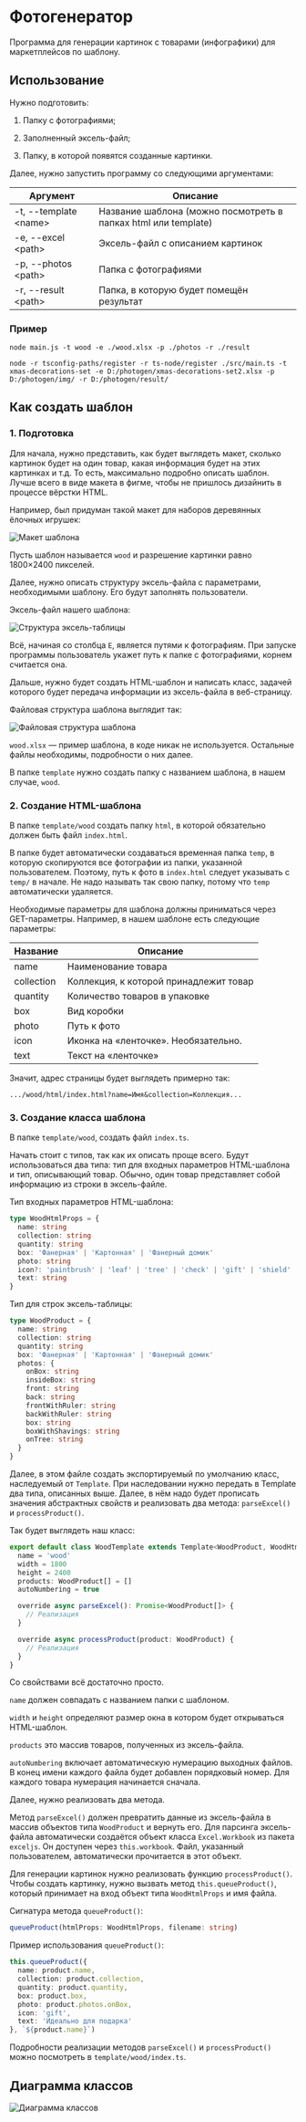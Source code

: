 # Фотогенератор

Программа для генерации картинок с товарами (инфографики) для маркетплейсов по шаблону.

## Использование

Нужно подготовить:

1. Папку с фотографиями;

2. Заполненный эксель-файл;

3. Папку, в которой появятся созданные картинки.

Далее, нужно запустить программу со следующими аргументами:

| Аргумент               | Описание                                                       |
| ---------------------- | -------------------------------------------------------------- |
| -t, --template \<name> | Название шаблона (можно посмотреть в папках html или template) |
| -e, --excel \<path>    | Эксель-файл с описанием картинок                               |
| -p, --photos \<path>   | Папка с фотографиями                                           |
| -r, --result \<path>   | Папка, в которую будет помещён результат                       |

### Пример

```shell
node main.js -t wood -e ./wood.xlsx -p ./photos -r ./result
```

```shell
node -r tsconfig-paths/register -r ts-node/register ./src/main.ts -t xmas-decorations-set -e D:/photogen/xmas-decorations-set2.xlsx -p D:/photogen/img/ -r D:/photogen/result/
```

## Как создать шаблон

### 1. Подготовка

Для начала, нужно представить, как будет выглядеть макет, сколько картинок будет на один товар, какая информация будет на этих картинках и т.д. То есть, максимально подробно описать шаблон. Лучше всего в виде макета в фигме, чтобы не пришлось дизайнить в процессе вёрстки HTML.

Например, был придуман такой макет для наборов деревянных ёлочных игрушек:

<img title="" src="./readme/template-maket.jpg" alt="Макет шаблона" data-align="left">

Пусть шаблон называется `wood` и разрешение картинки равно 1800×2400 пикселей.

Далее, нужно описать структуру эксель-файла с параметрами, необходимыми шаблону. Его будут заполнять пользователи.

Эксель-файл нашего шаблона:

<img src="./readme/excel-structure.png" title="" alt="Структура эксель-таблицы" data-align="left">

Всё, начиная со столбца `E`, является путями к фотографиям. При запуске программы пользователь укажет путь к папке с фотографиями, корнем считается она.

Дальше, нужно будет создать HTML-шаблон и написать класс, задачей которого будет передача информации из эксель-файла в веб-страницу.

Файловая структура шаблона выглядит так:

<img src="./readme/file-structure.png" title="" alt="Файловая структура шаблона" data-align="left">

`wood.xlsx` — пример шаблона, в коде никак не используется. Остальные файлы необходимы, подробности о них далее.

В папке `template` нужно создать папку с названием шаблона, в нашем случае, `wood`.

### 2. Создание HTML-шаблона

В папке `template/wood` создать папку `html`, в которой обязательно должен быть файл `index.html`.

В папке будет автоматически создаваться временная папка `temp`, в которую скопируются все фотографии из папки, указанной пользователем. Поэтому, путь к фото в `index.html` следует указывать с `temp/` в начале. Не надо называть так свою папку, потому что `temp` автоматически удаляется.

Необходимые параметры для шаблона должны приниматься через GET-параметры. Например, в нашем шаблоне есть следующие параметры:

| Название   | Описание                               |
| ---------- | -------------------------------------- |
| name       | Наименование товара                    |
| collection | Коллекция, к которой принадлежит товар |
| quantity   | Количество товаров в упаковке          |
| box        | Вид коробки                            |
| photo      | Путь к фото                            |
| icon       | Иконка на «ленточке». Необязательно.   |
| text       | Текст на «ленточке»                    |

Значит, адрес страницы будет выглядеть примерно так:

`.../wood/html/index.html?name=Имя&collection=Коллекция...`

### 3. Создание класса шаблона

В папке `template/wood`, создать файл `index.ts`.

Начать стоит с типов, так как их описать проще всего. Будут использоваться два типа: тип для входных параметров HTML-шаблона и тип, описывающий товар. Обычно, один товар представляет собой информацию из строки в эксель-файле.

Тип входных параметров HTML-шаблона:

```typescript
type WoodHtmlProps = {
  name: string
  collection: string
  quantity: string
  box: 'Фанерная' | 'Картонная' | 'Фанерный домик'
  photo: string
  icon?: 'paintbrush' | 'leaf' | 'tree' | 'check' | 'gift' | 'shield'
  text: string
}
```

Тип для строк эксель-таблицы:

```typescript
type WoodProduct = {
  name: string
  collection: string
  quantity: string
  box: 'Фанерная' | 'Картонная' | 'Фанерный домик'
  photos: {
    onBox: string
    insideBox: string
    front: string
    back: string
    frontWithRuler: string
    backWithRuler: string
    box: string
    boxWithShavings: string
    onTree: string
  }
}
```

Далее, в этом файле создать экспортируемый по умолчанию класс, наследуемый от `Template`. При наследовании нужно передать в Template два типа, описанных выше. Далее, в нём надо будет прописать значения абстрактных свойств и реализовать два метода: `parseExcel()` и `processProduct()`.

Так будет выглядеть наш класс:

```typescript
export default class WoodTemplate extends Template<WoodProduct, WoodHtmlProps> {
  name = 'wood'
  width = 1800
  height = 2400
  products: WoodProduct[] = []
  autoNumbering = true

  override async parseExcel(): Promise<WoodProduct[]> {
    // Реализация
  }

  override async processProduct(product: WoodProduct) {
    // Реализация
  }
}
```

Со свойствами всё достаточно просто.

`name` должен совпадать с названием папки с шаблоном.

`width` и `height` определяют размер окна в котором будет открываться HTML-шаблон.

`products` это массив товаров, полученных из эксель-файла.

`autoNumbering` включает автоматическую нумерацию выходных файлов. В конец имени каждого файла будет добавлен порядковый номер. Для каждого товара нумерация начинается сначала.

Далее, нужно реализовать два метода.

Метод `parseExcel()` должен превратить данные из эксель-файла в массив объектов типа `WoodProduct` и вернуть его. Для парсинга эксель-файла автоматически создаётся объект класса `Excel.Workbook` из пакета `exceljs`. Он доступен через `this.workbook`. Файл, указанный пользователем, автоматически прочитается в этот объект.

Для генерации картинок нужно реализовать функцию `processProduct()`. Чтобы создать картинку, нужно вызвать метод `this.queueProduct()`, который принимает на вход объект типа `WoodHtmlProps` и имя файла.

Сигнатура метода `queueProduct()`:

```typescript
queueProduct(htmlProps: WoodHtmlProps, filename: string)
```

Пример использования `queueProduct()`:

```typescript
this.queueProduct({
  name: product.name,
  collection: product.collection,
  quantity: product.quantity,
  box: product.box,
  photo: product.photos.onBox,
  icon: 'gift',
  text: 'Идеально для подарка'
}, `${product.name}`)
```

Подробности реализации методов `parseExcel()` и `processProduct()` можно посмотреть в `template/wood/index.ts`.

## Диаграмма классов

<img src="./readme/uml.png" title="" alt="Диаграмма классов" data-align="left">
